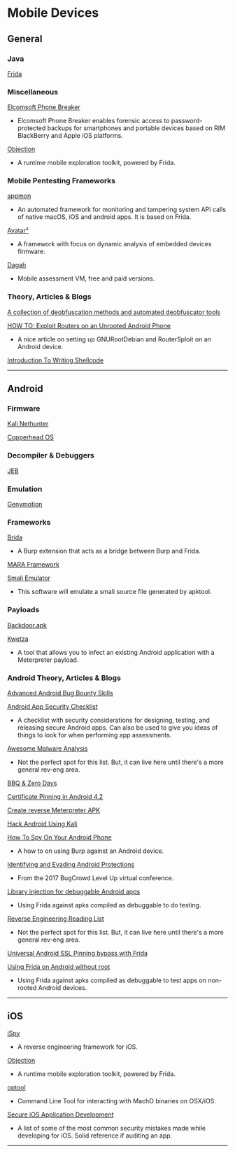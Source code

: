 # Mobile Devices

## General

### Java

[Frida](https://www.frida.re/docs/android/)

### Miscellaneous

[Elcomsoft Phone Breaker](https://www.elcomsoft.com/eppb.html)

- Elcomsoft Phone Breaker enables forensic access to password-protected backups for smartphones and portable devices based on RIM BlackBerry and Apple iOS platforms.

[Objection](https://github.com/sensepost/objection)

- A runtime mobile exploration toolkit, powered by Frida.

### Mobile Pentesting Frameworks

[appmon](https://github.com/dpnishant/appmon)

- An automated framework for monitoring and tampering system API calls of native macOS, iOS and android apps. It is based on Frida.

[Avatar²](https://github.com/avatartwo/)

- A framework with focus on dynamic analysis of embedded devices firmware.

[Dagah](https://www.shevirah.com/dagah/)

- Mobile assessment VM, free and paid versions.

### Theory, Articles & Blogs

[A collection of deobfuscation methods and automated deobfuscator tools](https://www.peerlyst.com/posts/deobfuscation-resources-for-various-types-of-files-and-obfuscation-methods-susan-parker)

[HOW TO: Exploit Routers on an Unrooted Android Phone](https://null-byte.wonderhowto.com/how-to/exploit-routers-unrooted-android-phone-0178066/?utm_content=buffer377ca&utm_medium=social&utm_source=twitter.com&utm_campaign=buffer)

- A nice article on setting up GNURootDebian and RouterSploit on an Android device.

[Introduction To Writing Shellcode](http://azeria-labs.com/writing-arm-shellcode/)

---

## Android

### Firmware

[Kali Nethunter](https://www.offensive-security.com/kali-linux-nethunter-download/)

[Copperhead OS](https://copperhead.co/android/downloads)

### Decompiler & Debuggers

[JEB](https://www.pnfsoftware.com/jeb2/#android)

### Emulation

[Genymotion](https://www.genymotion.com/)

### Frameworks

[Brida](https://github.com/federicodotta/Brida)

- A Burp extension that acts as a bridge between Burp and Frida.

[MARA Framework](https://github.com/xtiankisutsa/MARA_Framework)

[Smali Emulator](https://github.com/evilsocket/smali_emulator)

- This software will emulate a smali source file generated by apktool.

### Payloads

[Backdoor.apk](http://www.kitploit.com/2016/12/backdoor-apk-shell-script-that.html)

[Kwetza](https://github.com/sensepost/kwetza)

- A tool that allows you to infect an existing Android application with a Meterpreter payload.

### Android Theory, Articles & Blogs

[Advanced Android Bug Bounty Skills](https://docs.google.com/presentation/d/1SqZhtxqCypVEsOcQXzG2FYDof-7RvY2GA5j1EawfVdM/edit#slide=id.p)

[Android App Security Checklist](https://github.com/b-mueller/android_app_security_checklist/blob/master/README.md)

- A checklist with security considerations for designing, testing, and releasing secure Android apps. Can also be used to give you ideas of things to look for when performing app assessments.

[Awesome Malware Analysis](https://github.com/rshipp/awesome-malware-analysis)

- Not the perfect spot for this list. But, it can live here until there's a more general rev-eng area.

[BBQ & Zero Days](http://bbqand0days.com)

[Certificate Pinning in Android 4.2](http://nelenkov.blogspot.com/2012/12/certificate-pinning-in-android-42.html)

[Create reverse Meterpreter APK](https://null-byte.wonderhowto.com/forum/create-and-use-android-meterpreter-reverse-tcp-apk-with-msfvenom-0162921/)

[Hack Android Using Kali](https://null-byte.wonderhowto.com/how-to/hack-android-using-kali-updated-and-faq-0164704/)

[How To Spy On Your Android Phone](https://privsec.blog/how-to-spy-on-your-android-phone/)

- A how to on using Burp against an Android device.

[Identifying and Evading Android Protections](https://drive.google.com/file/d/0Bw5_EgjfkDvYd1J5dXF6T3pBZGs/view)

- From the 2017 BugCrowd Level Up virtual conference.

[Library injection for debuggable Android apps](https://koz.io/library-injection-for-debuggable-android-apps/)

- Using Frida against apks compiled as debuggable to do testing.

[Reverse Engineering Reading List](https://github.com/onethawt/reverseengineering-reading-list)

- Not the perfect spot for this list. But, it can live here until there's a more general rev-eng area.

[Universal Android SSL Pinning bypass with Frida](https://techblog.mediaservice.net/2017/07/universal-android-ssl-pinning-bypass-with-frida/)

[Using Frida on Android without root](https://koz.io/using-frida-on-android-without-root/)

- Using Frida against apks compiled as debuggable to test apps on non-rooted Android devices.

---

## iOS

[iSpy](https://github.com/BishopFox/iSpy)

- A reverse engineering framework for iOS.

[Objection](https://github.com/sensepost/objection)

- A runtime mobile exploration toolkit, powered by Frida.

[optool](https://github.com/alexzielenski/optool)

- Command Line Tool for interacting with MachO binaries on OSX/iOS.

[Secure iOS Application Development](https://github.com/felixgr/secure-ios-app-dev)

- A list of some of the most common security mistakes made while developing for iOS. Solid reference if auditing an app.

---

